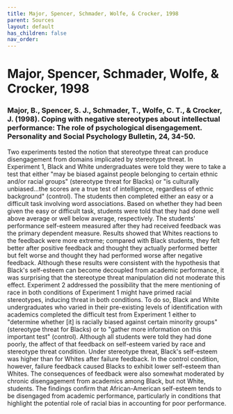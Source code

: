 ```yaml
---
title: Major, Spencer, Schmader, Wolfe, & Crocker, 1998
parent: Sources
layout: default
has_children: false
nav_order: 
---
```


# Major, Spencer, Schmader, Wolfe, & Crocker, 1998

### Major, B., Spencer, S. J., Schmader, T., Wolfe, C. T., & Crocker, J. (1998). Coping with negative stereotypes about intellectual performance: The role of psychological disengagement. Personality and Social Psychology Bulletin, 24, 34-50.

Two experiments tested the notion that stereotype threat can produce disengagement from domains implicated by stereotype threat. In Experiment 1, Black and White undergraduates were told they were to take a test that either "may be biased against people belonging to certain ethnic and/or racial groups" (stereotype threat for Blacks) or "is culturally unbiased...the scores are a true test of intelligence, regardless of ethnic background" (control). The students then completed either an easy or a difficult task involving word associations. Based on whether they had been given the easy or difficult task, students were told that they had done well above average or well below average, respectively. The students' performance self-esteem measured after they had received feedback was the primary dependent measure. Results showed that Whites reactions to the feedback were more extreme; compared with Black students, they felt better after positive feedback and thought they actually performed better but felt worse and thought they had performed worse after negative feedback. Although these results were consistent with the hypothesis that Black's self-esteem can become decoupled from academic performance, it was surprising that the stereotype threat manipulation did not moderate this effect. Experiment 2 addressed the possibility that the mere mentioning of race in both conditions of Experiment 1 might have primed racial stereotypes, inducing threat in both conditions. To do so, Black and White undergraduates who varied in their pre-existing levels of identification with academics completed the difficult test from Experiment 1 either to "determine whether [it] is racially biased against certain minority groups" (stereotype threat for Blacks) or to "gather more information on this important test" (control). Although all students were told they had done poorly, the affect of that feedback on self-esteem varied by race and stereotype threat condition. Under stereotype threat, Black's self-esteem was higher than for Whites after failure feedback. In the control condition, however, failure feedback caused Blacks to exhibit lower self-esteem than Whites. The consequences of feedback were also somewhat moderated by chronic disengagement from academics among Black, but not White, students. The findings confirm that African-American self-esteem tends to be disengaged from academic performance, particularly in conditions that highlight the potential role of racial bias in accounting for poor performance.
